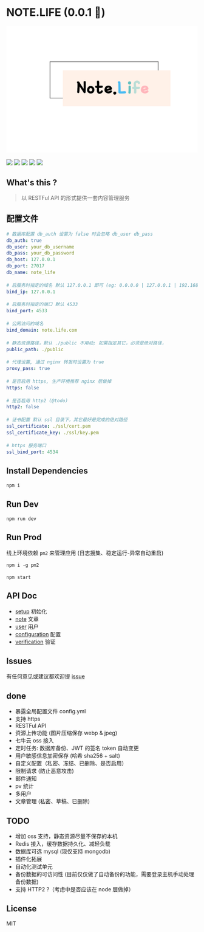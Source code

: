 # NOTE.LIFE (0.0.1 🧟‍)

![note.life.logo](./logo.png)

![](https://img.shields.io/badge/node->%3D8.11.3-brightgreen.svg) ![](https://img.shields.io/badge/npm->%3D5.6.0-brightgreen.svg) ![](https://img.shields.io/badge/mongoose->%3D5.2.13-brightgreen.svg) ![](https://img.shields.io/badge/koa.js->%3D2.5.2-brightgreen.svg) ![](https://img.shields.io/badge/jsonwebtoken->%3D8.3.0-brightgreen.svg)


## What's this ?

>
> 以 RESTFul API 的形式提供一套内容管理服务
>

## 配置文件

```yml
# 数据库配置 db_auth 设置为 false 时会忽略 db_user db_pass
db_auth: true
db_user: your_db_username
db_pass: your_db_password
db_host: 127.0.0.1
db_port: 27017
db_name: note_life

# 启服务时指定的域名 默认 127.0.0.1 即可 (eg: 0.0.0.0 | 127.0.0.1 | 192.168.1.10 ...)
bind_ip: 127.0.0.1

# 启服务时指定的端口 默认 4533
bind_port: 4533

# 公网访问的域名
bind_domain: note.life.com

# 静态资源路径，默认 ./public 不用动; 如需指定其它，必须是绝对路径，
public_path: ./public

# 代理设置, 通过 nginx 转发时设置为 true
proxy_pass: true

# 是否启用 https, 生产环境推荐 nginx 层做掉 
https: false

# 是否启用 http2 (@todo)
http2: false

# 证书配置 默认 ssl 目录下，其它最好是完成的绝对路径
ssl_certificate: ./ssl/cert.pem
ssl_certificate_key: ./ssl/key.pem

# https 服务端口
ssl_bind_port: 4534
```

## Install Dependencies

```
npm i
```

## Run Dev

```
npm run dev
```

## Run Prod

线上环境依赖 `pm2` 来管理应用 (日志搜集、稳定运行-异常自动重启)

```
npm i -g pm2

npm start
```

## API Doc

- [setup](./doc/setup.md)  初始化
- [note](./doc/note.md)    文章
- [user](./doc/user.md)    用户
- [configuration](./doc/configuration.md)  配置
- [verification](./doc/verification.md)    验证

## Issues

有任何意见或建议都欢迎提 [issue](https://github.com/note-life/core/issues)

## done

- 暴露全局配置文件 config.yml
- 支持 https
- RESTFul API
- 资源上传功能 (图片压缩保存 webp & jpeg)
- 七牛云 oss 接入
- 定时任务: 数据库备份、JWT 的签名 token 自动变更
- 用户敏感信息加密保存 (哈希 sha256 + salt)
- 自定义配置（私密、冻结、已删除、是否启用）
- 限制请求 (防止恶意攻击)
- 邮件通知
- pv 统计
- 多用户
- 文章管理 (私密、草稿、已删除)

## TODO

- 增加 oss 支持，静态资源尽量不保存的本机
- Redis 接入，缓存数据持久化、减轻负载
- 数据库可选 mysql (现仅支持 mongodb)
- 插件化拓展
- 自动化测试单元
- 备份数据的可访问性 (目前仅仅做了自动备份的功能，需要登录主机手动处理备份数据)
- 支持 HTTP2 ?（考虑中是否应该在 node 层做掉）

## License

MIT